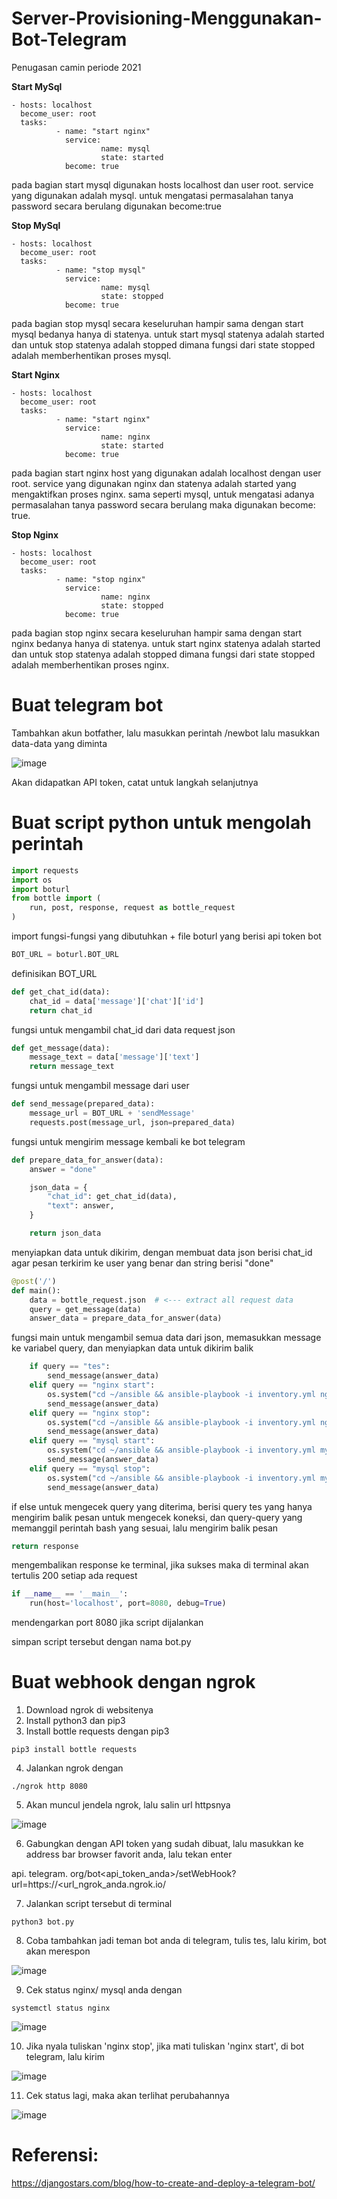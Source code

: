 # Server-Provisioning-Menggunakan-Bot-Telegram

Penugasan camin periode 2021

**Start MySql**
```
- hosts: localhost
  become_user: root
  tasks:
          - name: "start nginx"
            service:
                    name: mysql
                    state: started
            become: true
```
pada bagian start mysql digunakan hosts localhost dan user root. service yang digunakan adalah mysql. untuk mengatasi permasalahan tanya password secara berulang digunakan become:true

**Stop MySql**
```
- hosts: localhost
  become_user: root
  tasks:
          - name: "stop mysql"
            service:
                    name: mysql
                    state: stopped
            become: true
```
pada bagian stop mysql secara keseluruhan hampir sama dengan start mysql bedanya hanya di statenya. untuk start mysql statenya adalah started dan untuk stop statenya adalah stopped dimana fungsi dari state stopped adalah memberhentikan proses mysql.

**Start Nginx**
```
- hosts: localhost
  become_user: root
  tasks:
          - name: "start nginx"
            service:
                    name: nginx
                    state: started
            become: true
```
pada bagian start nginx host yang digunakan adalah localhost dengan user root. service yang digunakan nginx dan statenya adalah started yang mengaktifkan proses nginx. sama seperti mysql, untuk mengatasi adanya permasalahan tanya password secara berulang maka digunakan become: true.

**Stop Nginx**
```
- hosts: localhost
  become_user: root
  tasks:
          - name: "stop nginx"
            service:
                    name: nginx
                    state: stopped
            become: true
```
pada bagian stop nginx secara keseluruhan hampir sama dengan start nginx bedanya hanya di statenya. untuk start nginx statenya adalah started dan untuk stop statenya adalah stopped dimana fungsi dari state stopped adalah memberhentikan proses nginx.

# Buat telegram bot

Tambahkan akun botfather, lalu masukkan perintah /newbot lalu masukkan data-data yang diminta

![image](https://user-images.githubusercontent.com/11045113/115054946-0c9cee80-9f0b-11eb-8cd5-156a24c3722a.png)

Akan didapatkan API token, catat untuk langkah selanjutnya

# Buat script python untuk mengolah perintah

```python
import requests
import os
import boturl
from bottle import (
    run, post, response, request as bottle_request
)
```

import fungsi-fungsi yang dibutuhkan + file boturl yang berisi api token bot

```python
BOT_URL = boturl.BOT_URL
```

definisikan BOT_URL

```python
def get_chat_id(data):
    chat_id = data['message']['chat']['id']
    return chat_id
```

fungsi untuk mengambil chat_id dari data request json

```python
def get_message(data):  
    message_text = data['message']['text']
    return message_text
```

fungsi untuk mengambil message dari user

```python
def send_message(prepared_data):  
    message_url = BOT_URL + 'sendMessage'
    requests.post(message_url, json=prepared_data)
```

fungsi untuk mengirim message kembali ke bot telegram

```python
def prepare_data_for_answer(data):  
    answer = "done"

    json_data = {
        "chat_id": get_chat_id(data),
        "text": answer,
    }

    return json_data
```

menyiapkan data untuk dikirim, dengan membuat data json berisi chat_id agar pesan terkirim ke user yang benar dan string berisi "done"

```python
@post('/')
def main():  
    data = bottle_request.json  # <--- extract all request data
    query = get_message(data)
    answer_data = prepare_data_for_answer(data)
```

fungsi main untuk mengambil semua data dari json, memasukkan message ke variabel query, dan menyiapkan data untuk dikirim balik

```python
	if query == "tes":
        send_message(answer_data)
    elif query == "nginx start":
        os.system("cd ~/ansible && ansible-playbook -i inventory.yml nginx_start.yml")
        send_message(answer_data)
    elif query == "nginx stop":
        os.system("cd ~/ansible && ansible-playbook -i inventory.yml nginx_stop.yml")
        send_message(answer_data)
    elif query == "mysql start":
        os.system("cd ~/ansible && ansible-playbook -i inventory.yml mysql_start.yml")
        send_message(answer_data)
    elif query == "mysql stop":
        os.system("cd ~/ansible && ansible-playbook -i inventory.yml mysql_stop.yml")
        send_message(answer_data)
```

if else untuk mengecek query yang diterima, berisi query tes yang hanya mengirim balik pesan untuk mengecek koneksi, dan query-query yang memanggil perintah bash yang sesuai, lalu mengirim balik pesan

```python
return response
```

mengembalikan response ke terminal, jika sukses maka di terminal akan tertulis 200 setiap ada request

```python
if __name__ == '__main__':  
    run(host='localhost', port=8080, debug=True)
```

mendengarkan port 8080 jika script dijalankan

simpan script tersebut dengan nama bot.py

# Buat webhook dengan ngrok

1. Download ngrok di websitenya
2. Install python3 dan pip3
3. Install bottle requests dengan pip3

```
pip3 install bottle requests  
```

4. Jalankan ngrok dengan

```
./ngrok http 8080
```

5. Akan muncul jendela ngrok, lalu salin url httpsnya

![image](https://user-images.githubusercontent.com/11045113/115055467-a82e5f00-9f0b-11eb-9091-d8c7c1c7f8ac.png)

6. Gabungkan dengan API token yang sudah dibuat, lalu masukkan ke address bar browser favorit anda, lalu tekan enter

api. telegram. org/bot<api_token_anda>/setWebHook?url=https://<url_ngrok_anda.ngrok.io/

7. Jalankan script tersebut di terminal

```
python3 bot.py
```

8. Coba tambahkan jadi teman bot anda di telegram, tulis tes, lalu kirim, bot akan merespon

![image](https://user-images.githubusercontent.com/11045113/115056457-16275600-9f0d-11eb-865c-35d514ae6cb9.png)

9. Cek status nginx/ mysql anda dengan

```
systemctl status nginx
```

![image](https://user-images.githubusercontent.com/11045113/115056729-63a3c300-9f0d-11eb-9ecf-1939e6b5cca8.png)

10. Jika nyala tuliskan 'nginx stop', jika mati tuliskan 'nginx start', di bot telegram, lalu kirim

![image](https://user-images.githubusercontent.com/11045113/115056814-7a4a1a00-9f0d-11eb-9a12-3ed3a12cbea2.png)

11. Cek status lagi, maka akan terlihat perubahannya

![image](https://user-images.githubusercontent.com/11045113/115056877-8afa9000-9f0d-11eb-8a8f-319932d9cd6a.png)

# Referensi:

https://djangostars.com/blog/how-to-create-and-deploy-a-telegram-bot/
